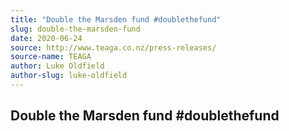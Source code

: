 ```yaml
---
title: "Double the Marsden fund #doublethefund"
slug: double-the-marsden-fund
date: 2020-06-24
source: http://www.teaga.co.nz/press-releases/
source-name: TEAGA
author: Luke Oldfield
author-slug: luke-oldfield
---
```


Double the Marsden fund #doublethefund
-----------------------------------